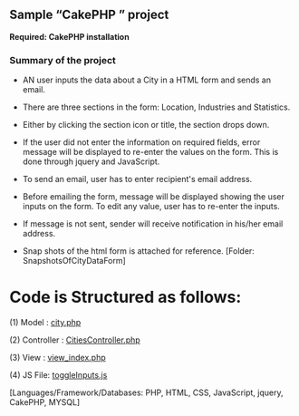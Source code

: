 ## Sample “CakePHP ” project 
**Required: CakePHP installation**

### Summary of the project
	
*	AN user inputs the data about a City in a HTML form and sends an email. 

*	There are three sections in the form: Location, Industries and Statistics. 

*	Either by clicking the section icon or title, the section drops down. 

*	If the user did not enter the information on required fields, error message will be displayed to re-enter the values on the 	    form. This is done through jquery and JavaScript. 

*	To send an email, user has to enter recipient's email address. 

*	Before emailing the form, message will be displayed showing the user inputs on the form. To edit any value, user has to re-enter the inputs.  

*	If message is not sent, sender will receive notification in his/her email address. 

*	Snap shots of the html form is attached for reference. 
	[Folder: SnapshotsOfCityDataForm]	 


# Code is Structured as follows:

 (1) Model : [city.php](https://github.com/sarulse/SampleCode/blob/master/CakePHPMVCcodewithJS/city.php)
 
 (2) Controller : [CitiesController.php](https://github.com/sarulse/SampleCode/blob/master/CakePHPMVCcodewithJS/CitiesController.php) 
 
 (3) View : [view_index.php](https://github.com/sarulse/SampleCode/blob/master/CakePHPMVCcodewithJS/view_index.php) 
 
 (4) JS File: [toggleInputs.js](https://github.com/sarulse/SampleCode/blob/master/CakePHPMVCcodewithJS/toggleInputs.js) 
 
 
 [Languages/Framework/Databases: PHP, HTML, CSS, JavaScript, jquery,  CakePHP, MYSQL]

